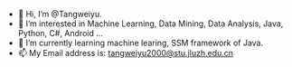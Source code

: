 - 👋 Hi, I’m @Tangweiyu.
- 👀 I’m interested in Machine Learning, Data Mining, Data Analysis, Java, Python, C#, Android ...
- 🌱 I’m currently learning machine learing, SSM framework of Java.
- 📫 My Email address is: tangweiyu2000@stu.jluzh.edu.cn
